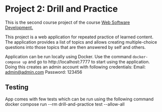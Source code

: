 # Project 2: Drill and Practice

This is the second course project of the course [Web Software Development.](https://fitech101.aalto.fi/web-software-development)

This project is a web application for repeated practice of learned content. The application provides a list of topics and allows creating
multiple-choice questions into those topics that are then answered by self and others.

Application can be run locally using Docker. Use the command `docker-compose up` and go to http://localhost:7777 to start using the application.
Doing this creates an admin account with following credentials:
 Email: admin@admin.com
 Password: 123456

## Testing

App comes with few tests which can be run using the following command
    docker compose run --rm drill-and-practice test --allow-all

